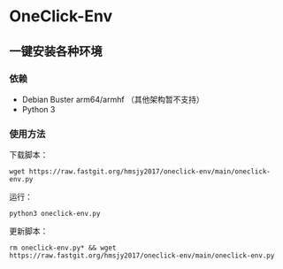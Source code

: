 # OneClick-Env
## 一键安装各种环境
### 依赖
- Debian Buster arm64/armhf （其他架构暂不支持）
- Python 3

### 使用方法
下载脚本：
```
wget https://raw.fastgit.org/hmsjy2017/oneclick-env/main/oneclick-env.py
```
运行：
```
python3 oneclick-env.py 
```
更新脚本：
```
rm oneclick-env.py* && wget https://raw.fastgit.org/hmsjy2017/oneclick-env/main/oneclick-env.py
